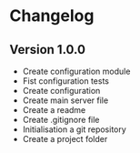 # Changelog

## Version 1.0.0

* Create configuration module
* Fist configuration tests
* Create configuration
* Create main server file
* Create a readme
* Create .gitignore file
* Initialisation a git repository
* Create a project folder

